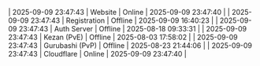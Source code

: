 | 2025-09-09 23:47:43 | Website | Online | 2025-09-09 23:47:40 |
| 2025-09-09 23:47:43 | Registration | Offline | 2025-09-09 16:40:23 |
| 2025-09-09 23:47:43 | Auth Server | Offline | 2025-08-18 09:33:31 |
| 2025-09-09 23:47:43 | Kezan (PvE) | Offline | 2025-08-03 17:58:02 |
| 2025-09-09 23:47:43 | Gurubashi (PvP) | Offline | 2025-08-23 21:44:06 |
| 2025-09-09 23:47:43 | Cloudflare | Online | 2025-09-09 23:47:40 |
